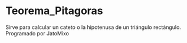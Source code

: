 # Teorema_Pitagoras
Sirve para calcular un cateto o la hipotenusa de un triángulo rectángulo.
Programado por JatoMixo
